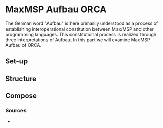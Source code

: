 # MaxMSP Aufbau ORCA
The German word "Aufbau" is here primarily understood as a process of establishing interoperational constitution between Max/MSP and other programming languages. This constitutional process is realized through three interpretations of Aufbau. In this part we will examine MaxMSP Aufbau of ORCA.

## Set-up

## Structure

## Compose

### Sources

- 
